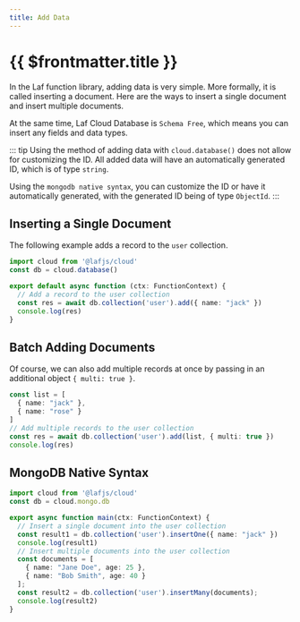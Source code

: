 ```yaml
---
title: Add Data
---
```


# {{ $frontmatter.title }}

In the Laf function library, adding data is very simple. More formally, it is called inserting a document. Here are the ways to insert a single document and insert multiple documents.

At the same time, Laf Cloud Database is `Schema Free`, which means you can insert any fields and data types.

::: tip
Using the method of adding data with `cloud.database()` does not allow for customizing the ID. All added data will have an automatically generated ID, which is of type `string`.

Using the `mongodb native syntax`, you can customize the ID or have it automatically generated, with the generated ID being of type `ObjectId`.
:::

## Inserting a Single Document

The following example adds a record to the `user` collection.

```typescript
import cloud from '@lafjs/cloud'
const db = cloud.database()

export default async function (ctx: FunctionContext) {
  // Add a record to the user collection
  const res = await db.collection('user').add({ name: "jack" })
  console.log(res)
}
```

## Batch Adding Documents

Of course, we can also add multiple records at once by passing in an additional object `{ multi: true }`.

```typescript
const list = [
  { name: "jack" },
  { name: "rose" }
]
// Add multiple records to the user collection
const res = await db.collection('user').add(list, { multi: true })
console.log(res)
```

## MongoDB Native Syntax

```typescript
import cloud from '@lafjs/cloud'
const db = cloud.mongo.db

export async function main(ctx: FunctionContext) {
  // Insert a single document into the user collection
  const result1 = db.collection('user').insertOne({ name: "jack" })
  console.log(result1)
  // Insert multiple documents into the user collection
  const documents = [
    { name: "Jane Doe", age: 25 },
    { name: "Bob Smith", age: 40 }
  ];
  const result2 = db.collection('user').insertMany(documents);
  console.log(result2)
}
```